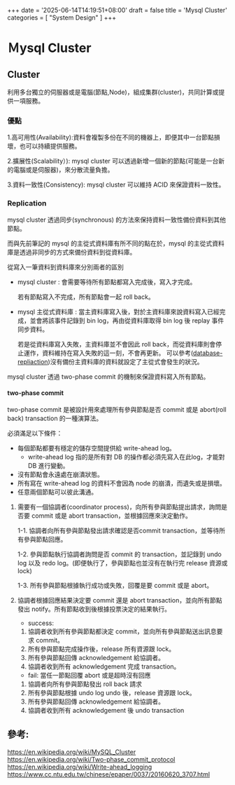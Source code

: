 +++
date = '2025-06-14T14:19:51+08:00'
draft = false
title = 'Mysql Cluster'
categories = [
  "System Design"
]
+++
# Ｍysql Cluster
## Cluster
利用多台獨立的伺服器或是電腦(節點,Node)，組成集群(cluster)，共同計算或提供一項服務。
### 優點
1.高可用性(Availability):資料會複製多份在不同的機器上，即便其中一台節點損壞，也可以持續提供服務。

2.擴展性(Scalability）): mysql cluster 可以透過新增一個新的節點(可能是一台新的電腦或是伺服器)，來分散流量負擔。

3.資料一致性(Consistency): mysql cluster 可以維持 ACID 來保證資料一致性。

### Replication
mysql cluster 透過同步(synchronous) 的方法來保持資料一致性備份資料到其他節點。

而與先前筆記的 mysql 的主從式資料庫有所不同的點在於，mysql 的主從式資料庫是透過非同步的方式來備份資料到從資料庫。

從寫入一筆資料到資料庫來分別兩者的區別

* mysql cluster : 會需要等待所有節點都寫入完成後，寫入才完成。

    若有節點寫入不完成，所有節點會一起 roll back。

* mysql 主從式資料庫 : 當主資料庫寫入後，對於主資料庫來說資料寫入已經完成，並會將該事件記錄到 bin log，再由從資料庫取得 bin log 後 replay 事件同步資料。

    若是從資料庫寫入失敗，主資料庫並不會因此 roll back，而從資料庫則會停止運作，資料維持在寫入失敗的這一刻，不會再更新。
    可以參考([database-repliaction](/post/database-replication/))沒有備份主資料庫的資料就設定了主從式會發生的狀況。

mysql cluster 透過 two-phase commit 的機制來保證資料寫入所有節點。

#### two-phase commit

two-phase commit 是被設計用來處理所有參與節點是否 commit 或是 abort(roll back) transaction 的一種演算法。

必須滿足以下條件：
* 每個節點都要有穩定的儲存空間提供給 write-ahead log。
    * write-ahead log 指的是所有對 DB 的操作都必須先寫入在此log，才能對 DB 進行變動。
* 沒有節點會永遠處在崩潰狀態。
* 所有寫在  write-ahead log 的資料不會因為 node 的崩潰，而遺失或是損壞。
* 任意兩個節點可以彼此溝通。

1. 需要有一個協調者(coordinator process)，向所有參與節點提出請求，詢問是否要 commit 或是 abort transaction，並根據回應來決定動作。 
    
    1-1. 協調者向所有參與節點發出請求確認是否commit transaction，並等待所有參與節點回應。

    1-2. 參與節點執行協調者詢問是否 commit 的 transaction，並記錄到 undo log 以及 redo log。(即便執行了，參與節點也並沒有在執行完 release 資源或lock)

    1-3. 所有參與節點根據執行成功或失敗，回覆是要 commit 或是 abort。

2. 協調者根據回應結果決定要 commit 還是 abort transaction，並向所有節點發出 notify。所有節點收到後根據投票決定的結果執行。
    
    * success:
    1. 協調者收到所有參與節點都決定 commit，並向所有參與節點送出訊息要求 commit。
    2. 所有參與節點完成操作後，release 所有資源跟 lock。
    3. 所有參與節點回傳 acknowledgement 給協調者。
    4. 協調者收到所有 acknowledgement 完成 transaction。

    * fail:
    當任一節點回覆 abort 或是超時沒有回應
    1. 協調者向所有參與節點發出 roll back 請求
    2. 所有參與節點根據 undo log undo 後，release 資源跟 lock。
    3. 所有參與節點回傳 acknowledgement 給協調者。
    4. 協調者收到所有 acknowledgement 後 undo transaction

## 參考:
https://en.wikipedia.org/wiki/MySQL_Cluster
https://en.wikipedia.org/wiki/Two-phase_commit_protocol
https://en.wikipedia.org/wiki/Write-ahead_logging
https://www.cc.ntu.edu.tw/chinese/epaper/0037/20160620_3707.html